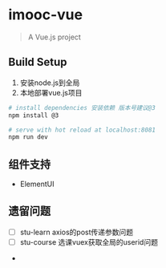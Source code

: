 # imooc-vue

> A Vue.js project

## Build Setup
1. 安装node.js到全局
2. 本地部署vue.js项目
``` bash
# install dependencies 安装依赖 版本号建议@3
npm install @3

# serve with hot reload at localhost:8081
npm run dev
```

## 组件支持
+ ElementUI

## 遗留问题
- [ ] stu-learn axios的post传递参数问题
- [ ] stu-course 选课vuex获取全局的userid问题
-
